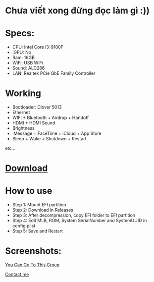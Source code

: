 # Chưa viết xong đừng đọc làm gì :))
# Specs:
* CPU: Intel Core i3-9100F
* iGPU: No
* Ram: 16GB
* WiFi: USB WiFi
* Sound: ALC286
* LAN: Realtek PCIe GbE Family Controller
# Working
* Bootloader: Clover 5013
* Ethernet
* WIFI + Bluetooth + Airdrop + Handoff
* HDMI + HDMI Sound
* Brightness
* iMessage + FaceTime + iCloud + App Store
* Sleep + Wake + Shutdown + Restart

etc...
# [Download](https://github.com/baooshacker/HP450-Notebook-PC/releases)

# How to use 
* Step 1: Mount EFI partition
* Step 2: Download in Releases
* Step 3: After decompression, copy EFI folder to EFI partition
* Step 4: Edit MLB, ROM, System SerialNumber and SystemUUID in config.plist
* Step 5: Save and Restart


# Screenshots:


[You Can Go To This Group](https://www.facebook.com/groups/hackintosh.vietnam)

[Contact me](https://www.facebook.com/hackerpro2003/)
